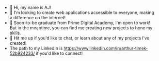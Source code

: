 - 👋 Hi, my name is AJ!
- 👀 I'm looking to create web applications accessible to everyone, making a difference on the internet!
- 🌱 Soon-to-be graduate from Prime Digital Academy, I'm open to work! But in the meantime, you can find me creating new projects to hone my skills.
- 💞️ Hit me up if you'd like to chat, or learn about any of my projects I've created!
- The path to my LinkedIn is https://www.linkedin.com/in/arthur-timek-52b924233/ if you'd like to connect!
<!---
timek612/timek612 is a ✨ special ✨ repository because its `README.md` (this file) appears on your GitHub profile.
You can click the Preview link to take a look at your changes.
--->

